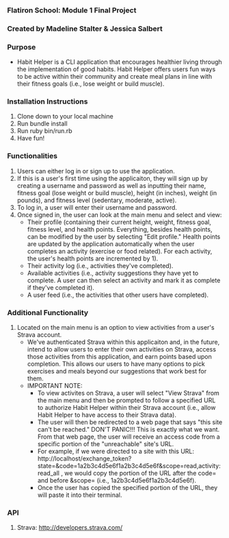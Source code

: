 ### Flatiron School: Module 1 Final Project
### Created by Madeline Stalter & Jessica Salbert

### Purpose
- Habit Helper is a CLI application that encourages healthier living through the implementation of good habits. Habit Helper offers users fun ways to be active within their community and create meal plans in line with their fitness goals (i.e., lose weight or build muscle). 

### Installation Instructions 
1. Clone down to your local machine
2. Run bundle install
3. Run ruby bin/run.rb
4. Have fun! 

### Functionalities
1. Users can either log in or sign up to use the application.
2. If this is a user's first time using the applicaiton, they will sign up by creating a username and password as well as inputting their name, fitness goal (lose weight or build muscle), height (in inches), weight (in pounds), and fitness level (sedentary, moderate, active).
3. To log in, a user will enter their username and password. 
4. Once signed in, the user can look at the main menu and select and view: 
     - Their profile (containing their current height, weight, fitness   goal, fitness level, and health points. Everything, besides health points, can be modified by the user by selecting "Edit profile." Health points are updated by the application automatically when the user completes an activity (exercise or food related). For each activity, the user's health points are incremented by 1).
     - Their activity log (i.e., activities they've completed).
     - Available activities (i.e., activity suggestions they have yet to complete. A user can then select an activity and mark it as complete if they've completed it). 
     - A user feed (i.e., the activities that other users have completed). 

### Additional Functionality
1. Located on the main menu is an option to view activities from a user's Strava account. 
     - We've authenticated Strava within this applicaiton and, in the future, intend to allow users to enter their own activities on Strava, access those activities from this application, and earn points based upon completion. This allows our users to have many options to pick exercises and meals beyond our suggestions that work best for them.
     - IMPORTANT NOTE:
          - To view activites on Strava, a user will select "View Strava" from the main menu and then be prompted to follow a specified URL to authorize Habit Helper within their Strava account (i.e., allow Habit Helper to have access to their Strava data).
          - The user will then be redirected to a web page that says "this site can't be reached." DON'T PANIC!!! This is exactly what we want. From that web page, the user will receive an access code from a specific portion of the "unreachable" site's URL.
          - For example, if we were directed to a site with this URL: http://localhost/exchange_token?state=&code=1a2b3c4d5e6f1a2b3c4d5e6f&scope=read,activity:read_all , we would copy the portion of the URL after the code= and before &scope= (i.e., 1a2b3c4d5e6f1a2b3c4d5e6f). 
          - Once the user has copied the specified portion of the URL, they will paste it into their terminal. 

### API
1. Strava: http://developers.strava.com/


